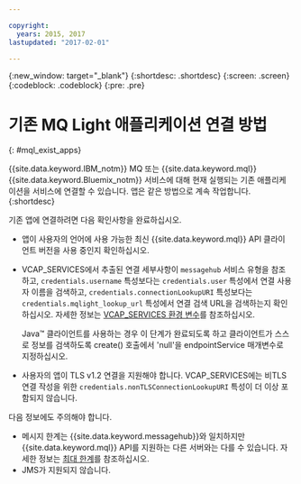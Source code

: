 ```yaml
---

copyright:
  years: 2015, 2017
lastupdated: "2017-02-01"

---
```


{:new_window: target="_blank"}
{:shortdesc: .shortdesc}
{:screen: .screen}
{:codeblock: .codeblock}
{:pre: .pre}

# 기존 MQ Light 애플리케이션 연결 방법
{: #mql_exist_apps}

{{site.data.keyword.IBM_notm}} MQ 또는 {{site.data.keyword.mql}}
{{site.data.keyword.Bluemix_notm}} 서비스에 대해 현재 실행되는 기존 애플리케이션을 서비스에 연결할 수 있습니다. 앱은 같은 방법으로 계속 작업합니다.
{:shortdesc}

기존 앱에 연결하려면 다음 확인사항을 완료하십시오. 

* 앱이 사용자의 언어에 사용 가능한 최신 {{site.data.keyword.mql}} API 클라이언트 버전을 사용 중인지 확인하십시오. 
* VCAP_SERVICES에서 추출된 연결 세부사항이 <code>messagehub</code> 서비스 유형을 참조하고, <code>credentials.username</code> 특성보다는 <code>credentials.user</code> 특성에서 연결 사용자 이름을 검색하고, <code>credentials.connectionLookupURI</code> 특성보다는 <code>credentials.mqlight_lookup_url</code> 특성에서 연결 검색 URL을 검색하는지 확인하십시오. 자세한 정보는 [VCAP_SERVICES 환경 변수](/docs/services/MessageHub/messagehub071.html)를 참조하십시오. 

	Java&trade; 클라이언트를 사용하는 경우 이 단계가 완료되도록 하고 클라이언트가 스스로 정보를 검색하도록 create() 호출에서 'null'을 endpointService 매개변수로 지정하십시오. 
	
* 사용자의 앱이 TLS v1.2 연결을 지원해야 합니다. VCAP_SERVICES에는 비TLS 연결 작성을 위한 <code>credentials.nonTLSConnectionLookupURI</code> 특성이 더 이상 포함되지 않습니다.

다음 정보에도 주의해야 합니다. 

* 메시지 한계는 {{site.data.keyword.messagehub}}와 일치하지만 {{site.data.keyword.mql}} API를 지원하는 다른 서버와는 다를 수 있습니다. 자세한 정보는 [최대 한계](/docs/services/MessageHub/messagehub083.html)를 참조하십시오.
* JMS가 지원되지 않습니다.
